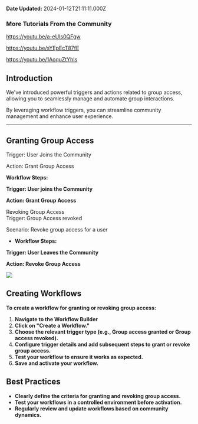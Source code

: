 **Date Updated:** 2024-01-12T21:11:11.000Z

### More Tutorials From the Community

<https://youtu.be/a-eUIs0QFgw>

<https://youtu.be/sYEpEcT87fE>

<https://youtu.be/1AoquZtYhIs>

  
## Introduction

We've introduced powerful triggers and actions related to group access, allowing you to seamlessly manage and automate group interactions.

By leveraging workflow triggers, you can streamline community management and enhance user experience.  
  
[](#New-Change)

---

## Granting Group Access 

Trigger: User Joins the Community

  
Action: Grant Group Access  
  
**Workflow Steps:**  
  
**Trigger: User joins the Community**  
  
**Action: Grant Group Access** 
  
  
Revoking Group Access  
Trigger: Group Access revoked

Scenario: Revoke group access for a user

* **Workflow Steps:**  
    
**Trigger: User Leaves the Community**  
    
**Action: Revoke Group Access**  
    
    
**![](https://s3.amazonaws.com/cdn.freshdesk.com/data/helpdesk/attachments/production/155013357952/original/LKwhKETLatIb5KHHXtyasgo8qDidfov29Q.png?1700666333)**

## **Creating Workflows**

**To create a workflow for granting or revoking group access:**

1. **Navigate to the Workflow Builder**
2. **Click on "Create a Workflow."**
3. **Choose the relevant trigger type (e.g., Group access granted or Group access revoked).**
4. **Configure trigger details and add subsequent steps to grant or revoke group access.**
5. **Test your workflow to ensure it works as expected.**
6. **Save and activate your workflow.**

## **Best Practices**

* **Clearly define the criteria for granting and revoking group access.**
* **Test your workflows in a controlled environment before activation.**
* **Regularly review and update workflows based on community dynamics.**

  